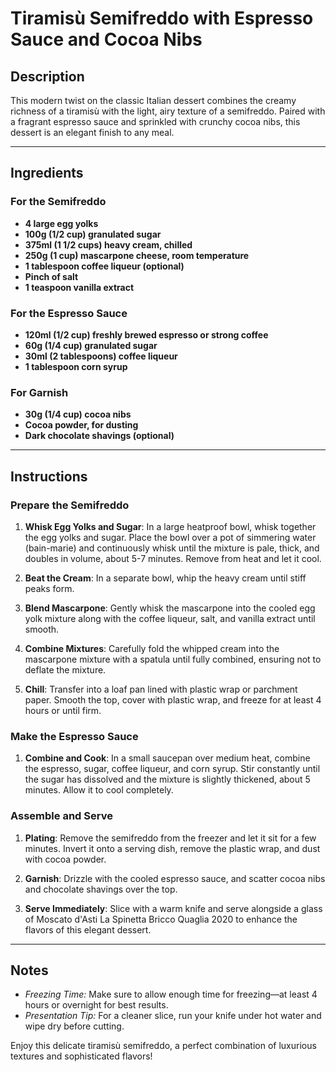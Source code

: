 # Tiramisù Semifreddo with Espresso Sauce and Cocoa Nibs

## Description
This modern twist on the classic Italian dessert combines the creamy richness of a tiramisù with the light, airy texture of a semifreddo. Paired with a fragrant espresso sauce and sprinkled with crunchy cocoa nibs, this dessert is an elegant finish to any meal.

---

## Ingredients

### For the Semifreddo
- **4 large egg yolks**
- **100g (1/2 cup) granulated sugar**
- **375ml (1 1/2 cups) heavy cream, chilled**
- **250g (1 cup) mascarpone cheese, room temperature**
- **1 tablespoon coffee liqueur (optional)**
- **Pinch of salt**
- **1 teaspoon vanilla extract**

### For the Espresso Sauce
- **120ml (1/2 cup) freshly brewed espresso or strong coffee**
- **60g (1/4 cup) granulated sugar**
- **30ml (2 tablespoons) coffee liqueur**
- **1 tablespoon corn syrup**

### For Garnish
- **30g (1/4 cup) cocoa nibs**
- **Cocoa powder, for dusting**
- **Dark chocolate shavings (optional)**

---

## Instructions

### Prepare the Semifreddo
1. **Whisk Egg Yolks and Sugar**: In a large heatproof bowl, whisk together the egg yolks and sugar. Place the bowl over a pot of simmering water (bain-marie) and continuously whisk until the mixture is pale, thick, and doubles in volume, about 5-7 minutes. Remove from heat and let it cool.

2. **Beat the Cream**: In a separate bowl, whip the heavy cream until stiff peaks form.

3. **Blend Mascarpone**: Gently whisk the mascarpone into the cooled egg yolk mixture along with the coffee liqueur, salt, and vanilla extract until smooth.

4. **Combine Mixtures**: Carefully fold the whipped cream into the mascarpone mixture with a spatula until fully combined, ensuring not to deflate the mixture.

5. **Chill**: Transfer into a loaf pan lined with plastic wrap or parchment paper. Smooth the top, cover with plastic wrap, and freeze for at least 4 hours or until firm.

### Make the Espresso Sauce
1. **Combine and Cook**: In a small saucepan over medium heat, combine the espresso, sugar, coffee liqueur, and corn syrup. Stir constantly until the sugar has dissolved and the mixture is slightly thickened, about 5 minutes. Allow it to cool completely.

### Assemble and Serve
1. **Plating**: Remove the semifreddo from the freezer and let it sit for a few minutes. Invert it onto a serving dish, remove the plastic wrap, and dust with cocoa powder.

2. **Garnish**: Drizzle with the cooled espresso sauce, and scatter cocoa nibs and chocolate shavings over the top.

3. **Serve Immediately**: Slice with a warm knife and serve alongside a glass of Moscato d'Asti La Spinetta Bricco Quaglia 2020 to enhance the flavors of this elegant dessert.

---

## Notes
- *Freezing Time:* Make sure to allow enough time for freezing—at least 4 hours or overnight for best results.
- *Presentation Tip:* For a cleaner slice, run your knife under hot water and wipe dry before cutting.

Enjoy this delicate tiramisù semifreddo, a perfect combination of luxurious textures and sophisticated flavors!